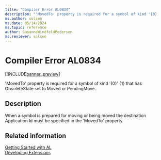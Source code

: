```yaml
---
title: "Compiler Error AL0834"
description: "'MovedTo' property is required for a symbol of kind '{0}' {1} that has ObsoleteState set to Moved or PendingMove."
ms.author: solsen
ms.date: 05/14/2024
ms.topic: reference
author: SusanneWindfeldPedersen
ms.reviewer: solsen
---
```

[//]: # (START>DO_NOT_EDIT)
[//]: # (IMPORTANT:Do not edit any of the content between here and the END>DO_NOT_EDIT.)
[//]: # (Any modifications should be made in the .xml files in the ModernDev repo.)
# Compiler Error AL0834

[!INCLUDE[banner_preview](../includes/banner_preview.md)]

'MovedTo' property is required for a symbol of kind '{0}' {1} that has ObsoleteState set to Moved or PendingMove.


## Description
When a symbol is prepared for moving or being moved the destination Application Id must be specified in the 'MovedTo' property.  

[//]: # (IMPORTANT: END>DO_NOT_EDIT)
## Related information  
[Getting Started with AL](../devenv-get-started.md)  
[Developing Extensions](../devenv-dev-overview.md)  